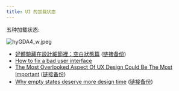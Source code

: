 ```yaml
---
title: UI 的加载状态
---
```



五种加载状态:

![hyGDA4_w.jpeg](https://cdn-images-1.medium.com/max/1600/1*Wd1mjkmzqlVEB-hyGDA4_w.jpeg)


- [好體驗藏在設計細節裡：空白狀態篇](https://medium.com/@sophiacheng/%E5%A5%BD%E9%AB%94%E9%A9%97%E8%97%8F%E5%9C%A8%E8%A8%AD%E8%A8%88%E7%B4%B0%E7%AF%80%E8%A3%A1-%E7%A9%BA%E7%99%BD%E7%8B%80%E6%85%8B%E7%AF%87-9c3d6a6d5549) ([链接备份](https://web.archive.org/web/20190327000917/https://medium.com/@sophiacheng/%E5%A5%BD%E9%AB%94%E9%A9%97%E8%97%8F%E5%9C%A8%E8%A8%AD%E8%A8%88%E7%B4%B0%E7%AF%80%E8%A3%A1-%E7%A9%BA%E7%99%BD%E7%8B%80%E6%85%8B%E7%AF%87-9c3d6a6d5549))
- [How to fix a bad user interface](https://web.archive.org/web/20220413091925/https://www.scotthurff.com/posts/why-your-user-interface-is-awkward-youre-ignoring-the-ui-stack/)
- [The Most Overlooked Aspect Of UX Design Could Be The Most Important](https://techcrunch.com/2015/11/22/the-most-overlooked-aspect-of-ux-design-could-be-the-most-important/) ([链接备份](https://web.archive.org/web/20160102155455/https://techcrunch.com/2015/11/22/the-most-overlooked-aspect-of-ux-design-could-be-the-most-important/))
- [Why empty states deserve more design time](https://www.invisionapp.com/inside-design/why-empty-states-deserve-more-design-time/) ([链接备份](https://web.archive.org/web/20221204045701/https://www.invisionapp.com/inside-design/why-empty-states-deserve-more-design-time/))
